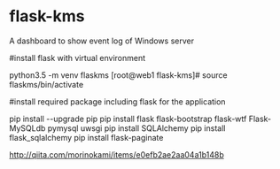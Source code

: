 # flask-kms
A dashboard to show event log of Windows server 

#install flask with virtual environment

python3.5 -m venv flaskms
[root@web1 flask-kms]# source flaskms/bin/activate

#install required package including flask for the application

pip install --upgrade pip
pip install flask flask-bootstrap flask-wtf Flask-MySQLdb pymysql uwsgi
pip install SQLAlchemy
pip install flask_sqlalchemy
pip install flask-paginate


http://qiita.com/morinokami/items/e0efb2ae2aa04a1b148b
